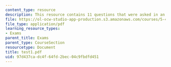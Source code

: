 ```yaml
---
content_type: resource
description: This resource contains 11 questions that were asked in an exam.
file: https://ol-ocw-studio-app-production.s3.amazonaws.com/courses/5-44-organometallic-chemistry-fall-2004/97d437cadc4f64fd2bec04c9fbdfd451_test1.pdf
file_type: application/pdf
learning_resource_types:
- Exams
parent_title: Exams
parent_type: CourseSection
resourcetype: Document
title: test1.pdf
uid: 97d437ca-dc4f-64fd-2bec-04c9fbdfd451
---
```

